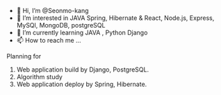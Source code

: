 - 👋 Hi, I’m @Seonmo-kang
- 👀 I’m interested in JAVA Spring, Hibernate & React, Node.js, Express, MySQl, MongoDB, postgreSQL
- 🌱 I’m currently learning JAVA , Python Django
- 📫 How to reach me ...

<!---
Seonmo-kang/Seonmo-kang is a ✨ special ✨ repository because its `README.md` (this file) appears on your GitHub profile.
You can click the Preview link to take a look at your changes.
--->

Planning for 
  1. Web application build by Django, PostgreSQL.
  2. Algorithm study 
  3. Web application deploy by Spring, Hibernate.
